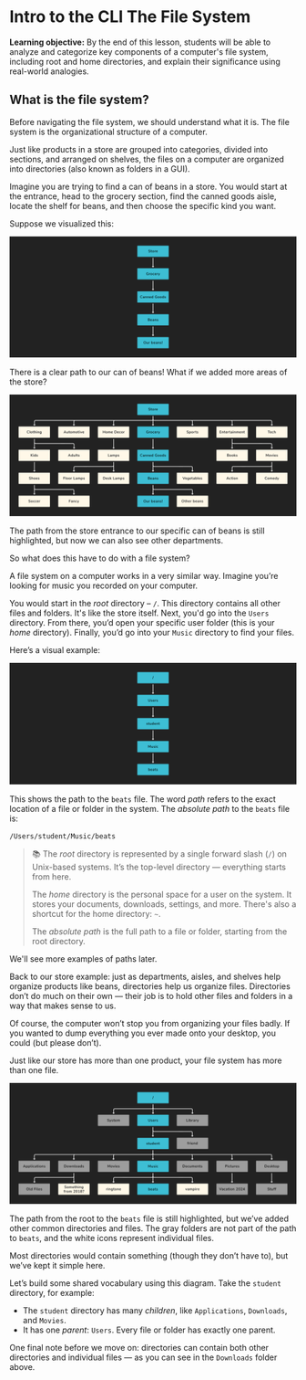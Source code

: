 <h1>
  <span class="headline">Intro to the CLI</span>
  <span class="subhead">The File System</span>
</h1>

**Learning objective:** By the end of this lesson, students will be able to analyze and categorize key components of a computer's file system, including root and home directories, and explain their significance using real-world analogies.

## What is the file system?

Before navigating the file system, we should understand what it is. The file system is the organizational structure of a computer.

Just like products in a store are grouped into categories, divided into sections, and arranged on shelves, the files on a computer are organized into directories (also known as folders in a GUI).

Imagine you are trying to find a can of beans in a store. You would start at the entrance, head to the grocery section, find the canned goods aisle, locate the shelf for beans, and then choose the specific kind you want.

Suppose we visualized this:

![Our beans in the store!](./assets/our-beans.png)

There is a clear path to our can of beans! What if we added more areas of the store?

![A whole store!](./assets/store.png)

The path from the store entrance to our specific can of beans is still highlighted, but now we can also see other departments.

So what does this have to do with a file system?

A file system on a computer works in a very similar way. Imagine you’re looking for music you recorded on your computer.

You would start in the _root_ directory – `/`. This directory contains all other files and folders. It's like the store itself. Next, you'd go into the `Users` directory. From there, you’d open your specific user folder (this is your _home_ directory). Finally, you’d go into your `Music` directory to find your files.

Here’s a visual example:

![Our beats in the file system!](./assets/beats.png)

This shows the path to the `beats` file. The word _path_ refers to the exact location of a file or folder in the system. The _absolute path_ to the `beats` file is:

```plaintext
/Users/student/Music/beats
```

> 📚 The _root_ directory is represented by a single forward slash (`/`) on Unix-based systems. It’s the top-level directory — everything starts from here.
>
> The _home_ directory is the personal space for a user on the system. It stores your documents, downloads, settings, and more. There's also a shortcut for the home directory: `~`.
>
> The _absolute path_ is the full path to a file or folder, starting from the root directory.

We'll see more examples of paths later.

Back to our store example: just as departments, aisles, and shelves help organize products like beans, directories help us organize files. Directories don’t do much on their own — their job is to hold other files and folders in a way that makes sense to us.

Of course, the computer won’t stop you from organizing your files badly. If you wanted to dump everything you ever made onto your desktop, you could (but please don’t).

Just like our store has more than one product, your file system has more than one file.

![Our file system. Please clean your desktop!](./assets/file-system.png)

The path from the root to the `beats` file is still highlighted, but we’ve added other common directories and files. The gray folders are not part of the path to `beats`, and the white icons represent individual files.

Most directories would contain something (though they don’t have to), but we’ve kept it simple here.

Let’s build some shared vocabulary using this diagram. Take the `student` directory, for example:

- The `student` directory has many _children_, like `Applications`, `Downloads`, and `Movies`.
- It has one _parent_: `Users`. Every file or folder has exactly one parent.

One final note before we move on: directories can contain both other directories and individual files — as you can see in the `Downloads` folder above.
